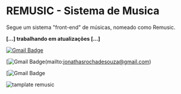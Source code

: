 # REMUSIC - Sistema de Musica
Segue um sistema "front-end" de músicas, nomeado como Remusic.

**[...] trabalhando em atualizações [...]**

[![Gmail Badge](https://img.shields.io/badge/-jonathasrochadesouza@gmail.com-6633cc?style=flat-square&logo=Gmail&logoColor=white&#link=mailto:jonathasrochadesouza@gmail.com-orange)](mailto:jonathasrochadesouza@gmail.com)

[![Gmail Badge](https://img.shields.io/badge/--jonathasrochadesouza@gmail.com-6633cc?style=flat-square&logo=Gmail&logoColor=white&#link=mailto:jonathasrochadesouza@gmail.com-orange)(mailto:jonathasrochadesouza@gmail.com)

[![Gmail Badge](https://img.shields.io/badge/-content-orange)

![tamplate remusic](https://user-images.githubusercontent.com/62067474/79252609-4e0e4000-7e58-11ea-9742-f6813d311a99.png)
